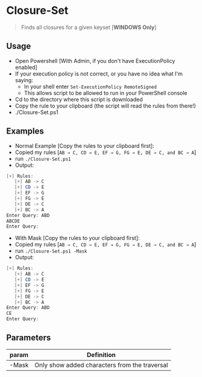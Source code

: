 # Closure-Set
> Finds all closures for a given keyset [**WINDOWS Only**]

## Usage
>
- Open Powershell [With Admin, if you don't have ExecutionPolicy enabled]
- If your execution policy is not correct, or you have no idea what I'm saying:
  - In your shell enter `Set-ExecutionPolicy RemoteSigned`
  - This allows script to be allowed to run in your PowerShell console
- Cd to the directory where this script is downloaded
- Copy the rule to your clipboard (the script will read the rules from there!)
- ./Closure-Set.ps1

## Examples
>
- Normal Example [Copy the rules to your clipboard first]:
 - Copied my rules [`AB → C, CD → E, EF → G, FG → E, DE → C, and BC → A`]
 - run `./Closure-Set.ps1`
 - Output:
 ```powershell
 [+] Rules:
    [+] AB -> C
    [+] CD -> E
    [+] EF -> G
    [+] FG -> E
    [+] DE -> C
    [+] BC -> A
Enter Query: ABD
ABCDE
Enter Query: 
 ```
- With Mask [Copy the rules to your clipboard first]:
 - Copied my rules [`AB → C, CD → E, EF → G, FG → E, DE → C, and BC → A`]
 - run `./Closure-Set.ps1 -Mask`
 - Output:
 ```powershell
 [+] Rules:
    [+] AB -> C
    [+] CD -> E
    [+] EF -> G
    [+] FG -> E
    [+] DE -> C
    [+] BC -> A
Enter Query: ABD
CE
Enter Query: 
 ```

## Parameters
> 
param | Definition
----- | ----------
-Mask | Only show added characters from the traversal
